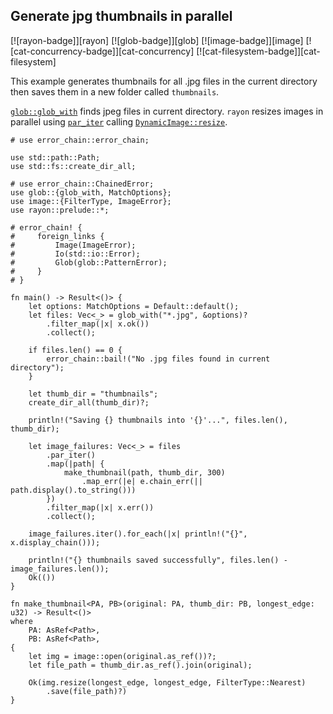 ## Generate jpg thumbnails in parallel

[![rayon-badge]][rayon] [![glob-badge]][glob] [![image-badge]][image] [![cat-concurrency-badge]][cat-concurrency] [![cat-filesystem-badge]][cat-filesystem]

This example generates thumbnails for all .jpg files in the current directory
then saves them in a new folder called `thumbnails`.

[`glob::glob_with`] finds jpeg files in current directory. `rayon` resizes
images in parallel using [`par_iter`] calling  [`DynamicImage::resize`].

```rust,edition2018,no_run
# use error_chain::error_chain;

use std::path::Path;
use std::fs::create_dir_all;

# use error_chain::ChainedError;
use glob::{glob_with, MatchOptions};
use image::{FilterType, ImageError};
use rayon::prelude::*;

# error_chain! {
#     foreign_links {
#         Image(ImageError);
#         Io(std::io::Error);
#         Glob(glob::PatternError);
#     }
# }

fn main() -> Result<()> {
    let options: MatchOptions = Default::default();
    let files: Vec<_> = glob_with("*.jpg", &options)?
        .filter_map(|x| x.ok())
        .collect();

    if files.len() == 0 {
        error_chain::bail!("No .jpg files found in current directory");
    }

    let thumb_dir = "thumbnails";
    create_dir_all(thumb_dir)?;

    println!("Saving {} thumbnails into '{}'...", files.len(), thumb_dir);

    let image_failures: Vec<_> = files
        .par_iter()
        .map(|path| {
            make_thumbnail(path, thumb_dir, 300)
                .map_err(|e| e.chain_err(|| path.display().to_string()))
        })
        .filter_map(|x| x.err())
        .collect();

    image_failures.iter().for_each(|x| println!("{}", x.display_chain()));

    println!("{} thumbnails saved successfully", files.len() - image_failures.len());
    Ok(())
}

fn make_thumbnail<PA, PB>(original: PA, thumb_dir: PB, longest_edge: u32) -> Result<()>
where
    PA: AsRef<Path>,
    PB: AsRef<Path>,
{
    let img = image::open(original.as_ref())?;
    let file_path = thumb_dir.as_ref().join(original);

    Ok(img.resize(longest_edge, longest_edge, FilterType::Nearest)
        .save(file_path)?)
}
```

[`glob::glob_with`]: https://docs.rs/glob/*/glob/fn.glob_with.html
[`par_iter`]: https://docs.rs/rayon/*/rayon/iter/trait.IntoParallelRefIterator.html#tymethod.par_iter
[`DynamicImage::resize`]: https://docs.rs/image/*/image/enum.DynamicImage.html#method.resize
